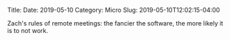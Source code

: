 Title: 
Date: 2019-05-10
Category: Micro
Slug: 2019-05-10T12:02:15-04:00

Zach's rules of remote meetings: the fancier the software, the more likely it is to not work. 
